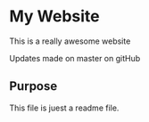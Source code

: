 # My Website

This is a really awesome website

Updates made on master on gitHub

## Purpose

This file is juest a readme file.


